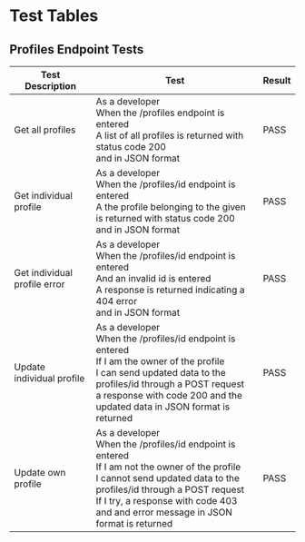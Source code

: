 # Test Tables
## Profiles Endpoint Tests
| Test Description              | Test | Result |
|-------------------------------|------------------------------------------|--------|
|Get all profiles|As a developer <br> When the /profiles endpoint is entered <br> A list of all profiles is returned with status code 200 <br> and in JSON format|PASS|
|Get individual profile|As a developer <br> When the /profiles/id endpoint is entered <br> A the profile belonging to the given is returned with status code 200 <br> and in JSON format|PASS|
|Get individual profile error|As a developer <br> When the /profiles/id endpoint is entered <br> And an invalid id is entered<br>A response is returned indicating a 404 error <br> and in JSON format|PASS|
|Update individual profile|As a developer <br> When the /profiles/id endpoint is entered <br> If I am the owner of the profile <br> I can send updated data to the profiles/id through a POST request <br> a response with code 200 and the updated data in JSON format is returned|PASS|
|Update own profile|As a developer <br> When the /profiles/id endpoint is entered <br> If I am not the owner of the profile <br> I cannot send updated data to the profiles/id through a POST request <br>If I try, a response with code 403 and and error message in JSON format is returned|PASS|

